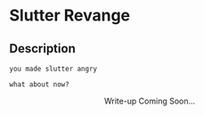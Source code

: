 # Slutter Revange

## Description
```
you made slutter angry

what about now?
```
<p align="center">
    Write-up Coming Soon...
</p>